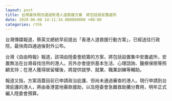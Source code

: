 ```yaml
---
layout: post
title: 台灣最快周四通過對港人道救援方案　將包括設安置處所
date: 2020-06-08 14:11:34.000000000 +08:00
categories: rthk
---
```


台灣傳媒報道，蔡英文總統早前提出「香港人道救援行動方案」，已經送往行政院，最快周四通過後對外公布。

台灣《自由時報》報道，該項由陸委會統籌的方案，將包括設置集中安置處所，安置無法在台灣尋找住所的港人。另外亦會提供基本生活、心理諮詢、醫療保險等照顧支持；在港人獲得居留權後，將提供就學、就業、職業訓練等輔助。

報道又指，方案涵蓋目前已申請政治庇護、但尚未通過審查的港人。現行申請到台灣庇護的港人，將由香港當地募款援助，以及陸委會急難救助攤分費用，明年正式編入陸委會預算。
